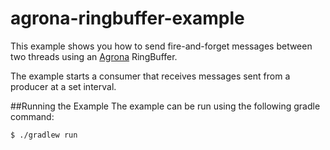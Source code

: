 agrona-ringbuffer-example
===

This example shows you how to send fire-and-forget messages between two threads using an [Agrona](https://github.com/real-logic/Agrona) RingBuffer.

The example starts a consumer that receives messages sent from a producer at a set interval.

##Running the Example
The example can be run using the following gradle command:

```
$ ./gradlew run
```